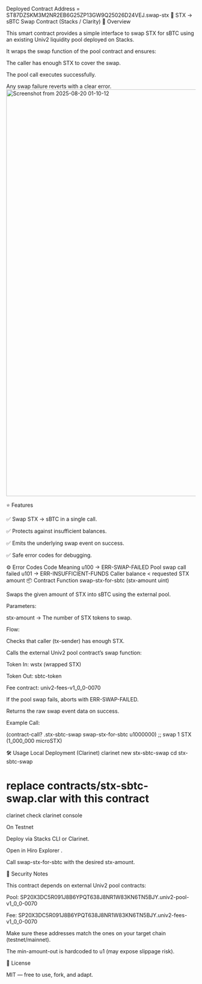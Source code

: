 Deployed Contract Address = ST87DZSKM3M2NR2EB6G25ZP13GW9Q25026D24VEJ.swap-stx
🔄 STX → sBTC Swap Contract (Stacks / Clarity)
📜 Overview

This smart contract provides a simple interface to swap STX for sBTC using an existing Univ2 liquidity pool deployed on Stacks.

It wraps the swap function of the pool contract and ensures:

The caller has enough STX to cover the swap.

The pool call executes successfully.

Any swap failure reverts with a clear error.
<img width="1920" height="1080" alt="Screenshot from 2025-08-20 01-10-12" src="https://github.com/user-attachments/assets/f9b0cdf5-3471-4a43-aaf6-daf23c9eeb89" />

⭐ Features

✅ Swap STX → sBTC in a single call.

✅ Protects against insufficient balances.

✅ Emits the underlying swap event on success.

✅ Safe error codes for debugging.

⚙️ Error Codes
Code Meaning
u100 → ERR-SWAP-FAILED Pool swap call failed
u101 → ERR-INSUFFICIENT-FUNDS Caller balance < requested STX amount
📦 Contract Function
swap-stx-for-sbtc (stx-amount uint)

Swaps the given amount of STX into sBTC using the external pool.

Parameters:

stx-amount → The number of STX tokens to swap.

Flow:

Checks that caller (tx-sender) has enough STX.

Calls the external Univ2 pool contract’s swap function:

Token In: wstx (wrapped STX)

Token Out: sbtc-token

Fee contract: univ2-fees-v1_0_0-0070

If the pool swap fails, aborts with ERR-SWAP-FAILED.

Returns the raw swap event data on success.

Example Call:

(contract-call? .stx-sbtc-swap swap-stx-for-sbtc u1000000) ;; swap 1 STX (1_000_000 microSTX)

🛠️ Usage
Local Deployment (Clarinet)
clarinet new stx-sbtc-swap
cd stx-sbtc-swap

# replace contracts/stx-sbtc-swap.clar with this contract

clarinet check
clarinet console

On Testnet

Deploy via Stacks CLI
or Clarinet.

Open in Hiro Explorer
.

Call swap-stx-for-sbtc with the desired stx-amount.

📄 Security Notes

This contract depends on external Univ2 pool contracts:

Pool: SP20X3DC5R091J8B6YPQT638J8NR1W83KN6TN5BJY.univ2-pool-v1_0_0-0070

Fee: SP20X3DC5R091J8B6YPQT638J8NR1W83KN6TN5BJY.univ2-fees-v1_0_0-0070

Make sure these addresses match the ones on your target chain (testnet/mainnet).

The min-amount-out is hardcoded to u1 (may expose slippage risk).

📄 License

MIT — free to use, fork, and adapt.
